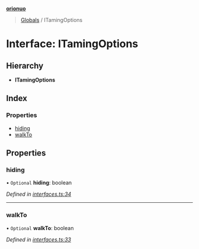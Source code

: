 **[orionuo](../README.md)**

> [Globals](../globals.md) / ITamingOptions

# Interface: ITamingOptions

## Hierarchy

* **ITamingOptions**

## Index

### Properties

* [hiding](itamingoptions.md#hiding)
* [walkTo](itamingoptions.md#walkto)

## Properties

### hiding

• `Optional` **hiding**: boolean

*Defined in [interfaces.ts:34](https://github.com/msviha/orionuo/blob/b5379e7/src/interfaces.ts#L34)*

___

### walkTo

• `Optional` **walkTo**: boolean

*Defined in [interfaces.ts:33](https://github.com/msviha/orionuo/blob/b5379e7/src/interfaces.ts#L33)*
